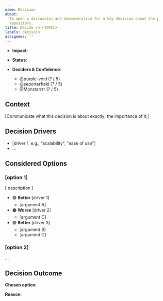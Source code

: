 ```yaml
---
name: Decision
about:
  To open a discussion and documentation for a key decision about the project's
  repository.
title: Decide on <TOPIC>
labels: decision
assignees: ''
---
```


- **Impact**:
<!-- [🔴 Major | 🟠 High | 🟡 Medium | 🟢 Low] -->
- **Status**:
<!-- [🔓 Deciding... | 🔒 Decided | ⛔ Deprecated] -->
- **Deciders & Confidence**:

  - @purple-void (? / 5️)
  - @seporterfield (? / 5️)
  - @Monstarrrr (? / 5️)

## Context <!--optional -->

[Communicate what this decision is about exactly; the importance of it;]

## Decision Drivers

- [driver 1, e.g., "scalability", "ease of use"]
- ...

## Considered Options <!-- optional -->

<!-- Add reasons why to pick or not to pick each of them based on decision drivers -->

### [option 1]

[ description ] <!-- optional -->

- :green_circle: **Better** [driver 1]
  - [argument A]
- :orange_circle: **Worse** [driver 2]
  - [argument C]
- :green_circle: **Better** [driver 3]
  - [argument B]
  - [argument C]

### [option 2]

...

## Decision Outcome

**Chosen option**:

**Reason**:
